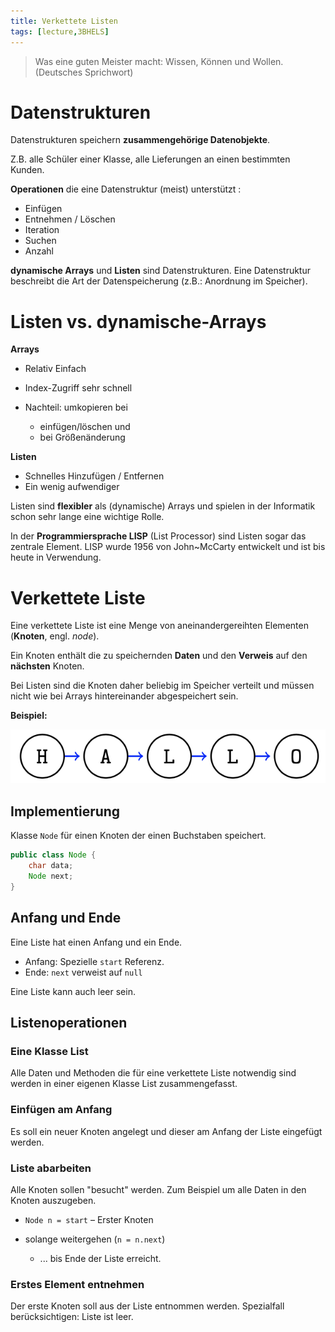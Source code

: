 ```yaml
---
title: Verkettete Listen
tags: [lecture,3BHELS]
---
```


>  Was eine guten Meister macht: Wissen, Können und Wollen. (Deutsches Sprichwort)


# Datenstrukturen
Datenstrukturen speichern **zusammengehörige Datenobjekte**.

Z.B. alle Schüler einer Klasse, alle Lieferungen an einen bestimmten Kunden.

**Operationen** die eine Datenstruktur (meist) unterstützt :

- Einfügen
- Entnehmen / Löschen
- Iteration
- Suchen
- Anzahl

**dynamische Arrays** und **Listen** sind Datenstrukturen. Eine Datenstruktur beschreibt die Art der Datenspeicherung (z.B.: Anordnung im Speicher).



# Listen vs. dynamische-Arrays

**Arrays**


- Relativ Einfach
- Index-Zugriff sehr schnell
- Nachteil: umkopieren bei

  - einfügen/löschen und 
  - bei Größenänderung



**Listen**


- Schnelles Hinzufügen / Entfernen
- Ein wenig aufwendiger 

Listen sind **flexibler** als (dynamische) Arrays und spielen in der Informatik schon sehr lange eine wichtige Rolle. 


In der **Programmiersprache LISP** (List Processor) sind Listen sogar das zentrale Element. LISP wurde 1956 von John~McCarty entwickelt und ist bis heute in Verwendung.




# Verkettete Liste

Eine verkettete Liste ist eine Menge von aneinandergereihten Elementen (**Knoten**, engl. *node*). 

Ein Knoten enthält die zu speichernden **Daten** und den **Verweis** auf den **nächsten** Knoten.

Bei Listen sind die Knoten daher beliebig im Speicher verteilt und müssen nicht wie bei Arrays hintereinander abgespeichert sein.

**Beispiel:**

![image-20210118141910929](fig/image-20210118141910929.png)




## Implementierung

Klasse `Node` für einen Knoten der einen Buchstaben speichert.

```java
public class Node {
    char data;
    Node next;
}
```

## Anfang und Ende
Eine Liste hat einen Anfang und ein Ende.

- Anfang: Spezielle `start` Referenz.
- Ende: `next` verweist auf `null`

Eine Liste kann auch leer sein.




## Listenoperationen

### Eine Klasse List

Alle Daten und Methoden die für eine verkettete Liste notwendig sind werden in einer eigenen Klasse List zusammengefasst.


### Einfügen am Anfang

Es soll ein neuer Knoten angelegt und dieser am Anfang der Liste eingefügt werden.




### Liste abarbeiten

Alle Knoten sollen "besucht" werden. Zum Beispiel um alle Daten in den Knoten auszugeben.


- `Node n = start` – Erster Knoten
- solange weitergehen (`n = n.next`) 
	
	- ... bis Ende der Liste erreicht.
	
	

### Erstes Element entnehmen

Der erste Knoten soll aus der Liste entnommen werden. Spezialfall berücksichtigen: Liste ist leer.







